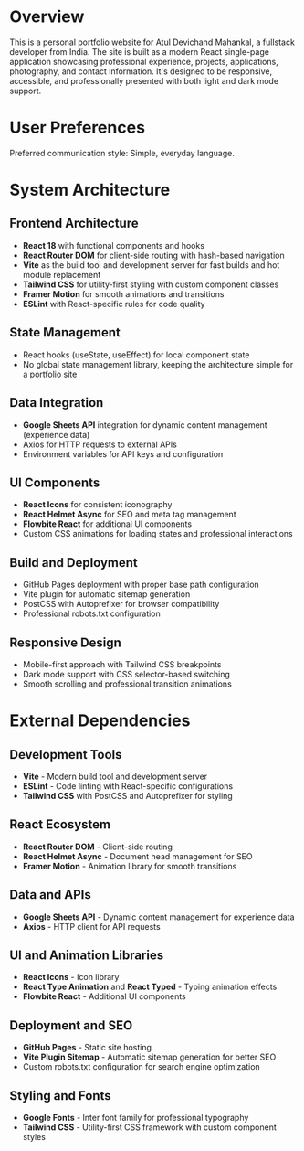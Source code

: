 # Overview

This is a personal portfolio website for Atul Devichand Mahankal, a fullstack developer from India. The site is built as a modern React single-page application showcasing professional experience, projects, applications, photography, and contact information. It's designed to be responsive, accessible, and professionally presented with both light and dark mode support.

# User Preferences

Preferred communication style: Simple, everyday language.

# System Architecture

## Frontend Architecture
- **React 18** with functional components and hooks
- **React Router DOM** for client-side routing with hash-based navigation
- **Vite** as the build tool and development server for fast builds and hot module replacement
- **Tailwind CSS** for utility-first styling with custom component classes
- **Framer Motion** for smooth animations and transitions
- **ESLint** with React-specific rules for code quality

## State Management
- React hooks (useState, useEffect) for local component state
- No global state management library, keeping the architecture simple for a portfolio site

## Data Integration
- **Google Sheets API** integration for dynamic content management (experience data)
- Axios for HTTP requests to external APIs
- Environment variables for API keys and configuration

## UI Components
- **React Icons** for consistent iconography
- **React Helmet Async** for SEO and meta tag management
- **Flowbite React** for additional UI components
- Custom CSS animations for loading states and professional interactions

## Build and Deployment
- GitHub Pages deployment with proper base path configuration
- Vite plugin for automatic sitemap generation
- PostCSS with Autoprefixer for browser compatibility
- Professional robots.txt configuration

## Responsive Design
- Mobile-first approach with Tailwind CSS breakpoints
- Dark mode support with CSS selector-based switching
- Smooth scrolling and professional transition animations

# External Dependencies

## Development Tools
- **Vite** - Modern build tool and development server
- **ESLint** - Code linting with React-specific configurations
- **Tailwind CSS** with PostCSS and Autoprefixer for styling

## React Ecosystem
- **React Router DOM** - Client-side routing
- **React Helmet Async** - Document head management for SEO
- **Framer Motion** - Animation library for smooth transitions

## Data and APIs
- **Google Sheets API** - Dynamic content management for experience data
- **Axios** - HTTP client for API requests

## UI and Animation Libraries
- **React Icons** - Icon library
- **React Type Animation** and **React Typed** - Typing animation effects
- **Flowbite React** - Additional UI components

## Deployment and SEO
- **GitHub Pages** - Static site hosting
- **Vite Plugin Sitemap** - Automatic sitemap generation for better SEO
- Custom robots.txt configuration for search engine optimization

## Styling and Fonts
- **Google Fonts** - Inter font family for professional typography
- **Tailwind CSS** - Utility-first CSS framework with custom component styles
